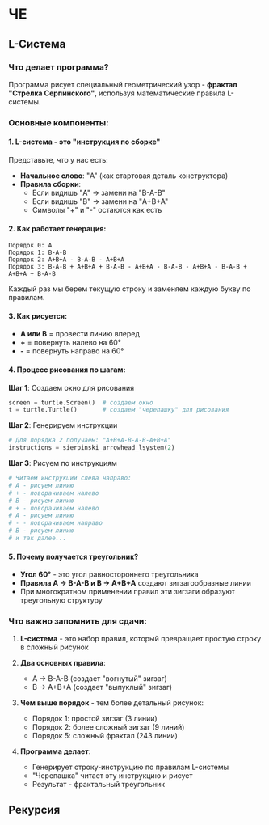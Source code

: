 # ЧЕ

## L-Система


### Что делает программа?
Программа рисует специальный геометрический узор - **фрактал "Стрелка Серпинского"**, используя математические правила L-системы.

### Основные компоненты:

#### 1. L-система - это "инструкция по сборке"
Представьте, что у нас есть:
- **Начальное слово**: "A" (как стартовая деталь конструктора)
- **Правила сборки**:
  - Если видишь "A" → замени на "B-A-B"
  - Если видишь "B" → замени на "A+B+A"
  - Символы "+" и "-" остаются как есть

#### 2. Как работает генерация:
```
Порядок 0: A
Порядок 1: B-A-B
Порядок 2: A+B+A - B-A-B - A+B+A
Порядок 3: B-A-B + A+B+A + B-A-B - A+B+A - B-A-B - A+B+A - B-A-B + A+B+A + B-A-B
```

Каждый раз мы берем текущую строку и заменяем каждую букву по правилам.

#### 3. Как рисуется:
- **A или B** = провести линию вперед
- **+** = повернуть налево на 60°
- **-** = повернуть направо на 60°

#### 4. Процесс рисования по шагам:

**Шаг 1**: Создаем окно для рисования
```python
screen = turtle.Screen()  # создаем окно
t = turtle.Turtle()       # создаем "черепашку" для рисования
```

**Шаг 2**: Генерируем инструкции
```python
# Для порядка 2 получаем: "A+B+A-B-A-B-A+B+A"
instructions = sierpinski_arrowhead_lsystem(2)
```

**Шаг 3**: Рисуем по инструкциям
```python
# Читаем инструкции слева направо:
# A - рисуем линию
# + - поворачиваем налево
# B - рисуем линию
# + - поворачиваем налево
# A - рисуем линию
# - - поворачиваем направо
# B - рисуем линию
# и так далее...
```

#### 5. Почему получается треугольник?
- **Угол 60°** - это угол равностороннего треугольника
- **Правила A → B-A-B и B → A+B+A** создают зигзагообразные линии
- При многократном применении правил эти зигзаги образуют треугольную структуру

### Что важно запомнить для сдачи:

1. **L-система** - это набор правил, который превращает простую строку в сложный рисунок

2. **Два основных правила**:
   - A → B-A-B (создает "вогнутый" зигзаг)
   - B → A+B+A (создает "выпуклый" зигзаг)

3. **Чем выше порядок** - тем более детальный рисунок:
   - Порядок 1: простой зигзаг (3 линии)
   - Порядок 2: более сложный зигзаг (9 линий)  
   - Порядок 5: сложный фрактал (243 линии)

4. **Программа делает**:
   - Генерирует строку-инструкцию по правилам L-системы
   - "Черепашка" читает эту инструкцию и рисует
   - Результат - фрактальный треугольник




## Рекурсия

